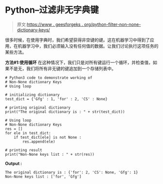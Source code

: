 # Python–过滤非无字典键

> 原文:[https://www . geesforgeks . org/python-filter-non-none-dictionary-keys/](https://www.geeksforgeeks.org/python-filter-non-none-dictionary-keys/)

很多时候，在使用字典时，我们希望获得非空键的键。这在机器学习中得到了应用，在机器学习中，我们必须输入没有任何值的数据。让我们讨论执行这项任务的某些方法。

**方法#1:使用循环**
在这种情况下，我们只是对所有键运行一个循环，并检查值，如果不是无，我们将所有非无键的键追加到一个存储列表中。

```
# Python3 code to demonstrate working of
# Non-None dictionary Keys
# Using loop

# initializing dictionary
test_dict = {'Gfg' : 1, 'for' : 2, 'CS' : None}

# printing original dictionary
print("The original dictionary is : " + str(test_dict))

# Using loop
# Non-None dictionary Keys
res = []
for ele in test_dict:
    if test_dict[ele] is not None :
        res.append(ele)

# printing result 
print("Non-None keys list : " + str(res))
```

**Output :**

```
The original dictionary is : {'for': 2, 'CS': None, 'Gfg': 1}
Non-None keys list : ['for', 'Gfg']

```